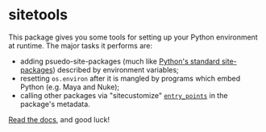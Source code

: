 sitetools
=========

This package gives you some tools for setting up your Python environment at runtime. The major tasks it performs are:

* adding psuedo-site-packages (much like [Python's standard site-packages][pylib-addsitedir]) described by environment variables;
* resetting `os.environ` after it is mangled by programs which embed Python (e.g. Maya and Nuke);
* calling other packages via "sitecustomize" [`entry_points`][ep] in the package's metadata.

[Read the docs][rtd], and good luck!

[pylib-logging]: http://docs.python.org/2/library/logging.html
[pylib-addsitedir]: http://docs.python.org/2/library/site.html#site.addsitedir
[rtd]: https://sitetools.readthedocs.org/en/latest/
[ep]: https://pythonhosted.org/setuptools/setuptools.html#dynamic-discovery-of-services-and-plugins
